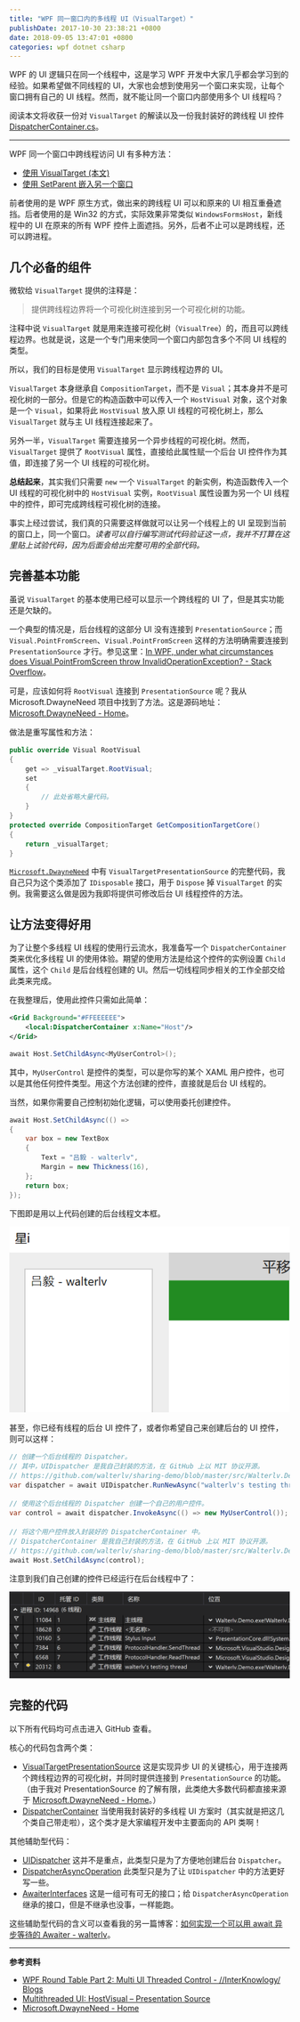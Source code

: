```yaml
---
title: "WPF 同一窗口内的多线程 UI（VisualTarget）"
publishDate: 2017-10-30 23:38:21 +0800
date: 2018-09-05 13:47:01 +0800
categories: wpf dotnet csharp
---
```


WPF 的 UI 逻辑只在同一个线程中，这是学习 WPF 开发中大家几乎都会学习到的经验。如果希望做不同线程的 UI，大家也会想到使用另一个窗口来实现，让每个窗口拥有自己的 UI 线程。然而，就不能让同一个窗口内部使用多个 UI 线程吗？

阅读本文将收获一份对 `VisualTarget` 的解读以及一份我封装好的跨线程 UI 控件 [DispatcherContainer.cs](https://github.com/walterlv/sharing-demo/blob/master/src/Walterlv.Demo.WPF/Utils/Threading/DispatcherContainer.cs)。

---

WPF 同一个窗口中跨线程访问 UI 有多种方法：

- [使用 VisualTarget (本文)](/post/multi-thread-ui-using-visualtarget-in-wpf.html)
- [使用 SetParent 嵌入另一个窗口](/post/embed-win32-window-using-csharp.html)

前者使用的是 WPF 原生方式，做出来的跨线程 UI 可以和原来的 UI 相互重叠遮挡。后者使用的是 Win32 的方式，实际效果非常类似 `WindowsFormsHost`，新线程中的 UI 在原来的所有 WPF 控件上面遮挡。另外，后者不止可以是跨线程，还可以跨进程。

<div id="toc"></div>

## 几个必备的组件

微软给 `VisualTarget` 提供的注释是：

> 提供跨线程边界将一个可视化树连接到另一个可视化树的功能。

注释中说 `VisualTarget` 就是用来连接可视化树（`VisualTree`）的，而且可以跨线程边界。也就是说，这是一个专门用来使同一个窗口内部包含多个不同 UI 线程的类型。

所以，我们的目标是使用 `VisualTarget` 显示跨线程边界的 UI。

`VisualTarget` 本身继承自 `CompositionTarget`，而不是 `Visual`；其本身并不是可视化树的一部分。但是它的构造函数中可以传入一个 `HostVisual` 对象，这个对象是一个 `Visual`，如果将此 `HostVisual` 放入原 UI 线程的可视化树上，那么 `VisualTarget` 就与主 UI 线程连接起来了。

另外一半，`VisualTarget` 需要连接另一个异步线程的可视化树。然而，`VisualTarget` 提供了 `RootVisual` 属性，直接给此属性赋一个后台 UI 控件作为其值，即连接了另一个 UI 线程的可视化树。

**总结起来**，其实我们只需要 `new` 一个 `VisualTarget` 的新实例，构造函数传入一个 UI 线程的可视化树中的 `HostVisual` 实例，`RootVisual` 属性设置为另一个 UI 线程中的控件，即可完成跨线程可视化树的连接。

事实上经过尝试，我们真的只需要这样做就可以让另一个线程上的 UI 呈现到当前的窗口上，同一个窗口。*读者可以自行编写测试代码验证这一点，我并不打算在这里贴上试验代码，因为后面会给出完整可用的全部代码。*

## 完善基本功能

虽说 `VisualTarget` 的基本使用已经可以显示一个跨线程的 UI 了，但是其实功能还是欠缺的。

一个典型的情况是，后台线程的这部分 UI 没有连接到 `PresentationSource`；而 `Visual.PointFromScreen`、`Visual.PointFromScreen` 这样的方法明确需要连接到 `PresentationSource` 才行。参见这里：[In WPF, under what circumstances does Visual.PointFromScreen throw InvalidOperationException? - Stack Overflow](https://stackoverflow.com/questions/2154211/in-wpf-under-what-circumstances-does-visual-pointfromscreen-throw-invalidoperat)。

可是，应该如何将 `RootVisual` 连接到 `PresentationSource` 呢？我从 Microsoft.DwayneNeed 项目中找到了方法。这是源码地址：[Microsoft.DwayneNeed - Home](http://microsoftdwayneneed.codeplex.com/)。

做法是重写属性和方法：

```csharp
public override Visual RootVisual
{
    get => _visualTarget.RootVisual;
    set
    {
        // 此处省略大量代码。
    }
}
protected override CompositionTarget GetCompositionTargetCore()
{
    return _visualTarget;
}
```

[`Microsoft.DwayneNeed`](http://microsoftdwayneneed.codeplex.com/) 中有 `VisualTargetPresentationSource` 的完整代码，我自己只为这个类添加了 `IDisposable` 接口，用于 `Dispose` 掉 `VisualTarget` 的实例。我需要这么做是因为我即将提供可修改后台 UI 线程控件的方法。

## 让方法变得好用

为了让整个多线程 UI 线程的使用行云流水，我准备写一个 `DispatcherContainer` 类来优化多线程 UI 的使用体验。期望的使用方法是给这个控件的实例设置 `Child` 属性，这个 `Child` 是后台线程创建的 UI。然后一切线程同步相关的工作全部交给此类来完成。

在我整理后，使用此控件只需如此简单：

```xml
<Grid Background="#FFEEEEEE">
    <local:DispatcherContainer x:Name="Host"/>
</Grid>
```

```csharp
await Host.SetChildAsync<MyUserControl>();
```

其中，`MyUserControl` 是控件的类型，可以是你写的某个 XAML 用户控件，也可以是其他任何控件类型。用这个方法创建的控件，直接就是后台 UI 线程的。

当然，如果你需要自己控制初始化逻辑，可以使用委托创建控件。

```csharp
await Host.SetChildAsync(() =>
{
    var box = new TextBox
    {
        Text = "吕毅 - walterlv",
        Margin = new Thickness(16),
    };
    return box;
});
```

下图即是用以上代码创建的后台线程文本框。

![后台线程的文本框](/static/posts/2017-10-30-23-16-46.png)

甚至，你已经有线程的后台 UI 控件了，或者你希望自己来创建后台的 UI 控件，则可以这样：

```csharp
// 创建一个后台线程的 Dispatcher。
// 其中，UIDispatcher 是我自己封装的方法，在 GitHub 上以 MIT 协议开源。
// https://github.com/walterlv/sharing-demo/blob/master/src/Walterlv.Demo.WPF/Utils/Threading/UIDispatcher.cs
var dispatcher = await UIDispatcher.RunNewAsync("walterlv's testing thread");

// 使用这个后台线程的 Dispatcher 创建一个自己的用户控件。
var control = await dispatcher.InvokeAsync(() => new MyUserControl());

// 将这个用户控件放入封装好的 DispatcherContainer 中。
// DispatcherContainer 是我自己封装的方法，在 GitHub 上以 MIT 协议开源。
// https://github.com/walterlv/sharing-demo/blob/master/src/Walterlv.Demo.WPF/Utils/Threading/DispatcherContainer.cs
await Host.SetChildAsync(control);
```

注意到我们自己创建的控件已经运行在后台线程中了：

![运行在后台线程中](/static/posts/2017-10-30-23-24-39.png)

## 完整的代码

以下所有代码均可点击进入 GitHub 查看。

核心的代码包含两个类：

- [VisualTargetPresentationSource](https://github.com/walterlv/sharing-demo/blob/master/src/Walterlv.Demo.WPF/Utils/Threading/VisualTargetPresentationSource.cs) 这是实现异步 UI 的关键核心，用于连接两个跨线程边界的可视化树，并同时提供连接到 `PresentationSource` 的功能。（由于我对 PresentationSource 的了解有限，此类绝大多数代码都直接来源于 [Microsoft.DwayneNeed - Home](http://microsoftdwayneneed.codeplex.com/)。）
- [DispatcherContainer](https://github.com/walterlv/sharing-demo/blob/master/src/Walterlv.Demo.WPF/Utils/Threading/DispatcherContainer.cs) 当使用我封装好的多线程 UI 方案时（其实就是把这几个类自己带走啦），这个类才是大家编程开发中主要面向的 API 类啊！

其他辅助型代码：

- [UIDispatcher](https://github.com/walterlv/sharing-demo/blob/master/src/Walterlv.Demo.WPF/Utils/Threading/UIDispatcher.cs) 这并不是重点，此类型只是为了方便地创建后台 `Dispatcher`。
- [DispatcherAsyncOperation](https://github.com/walterlv/sharing-demo/blob/master/src/Walterlv.Demo.Sharing/Utils/Threading/DispatcherAsyncOperation.cs) 此类型只是为了让 `UIDispatcher` 中的方法更好写一些。
- [AwaiterInterfaces](https://github.com/walterlv/sharing-demo/blob/master/src/Walterlv.Core/Threading/AwaiterInterfaces.cs) 这是一组可有可无的接口；给 `DispatcherAsyncOperation` 继承的接口，但是不继承也没事，一样能跑。

这些辅助型代码的含义可以查看我的另一篇博客：[如何实现一个可以用 await 异步等待的 Awaiter - walterlv](/post/write-custom-awaiter.html)。

---

**参考资料**
- [WPF Round Table Part 2: Multi UI Threaded Control - //InterKnowlogy/ Blogs](http://blogs.interknowlogy.com/2014/12/03/wpf-round-table-part-2-multi-ui-threaded-control/)
- [Multithreaded UI: HostVisual – Presentation Source](https://blogs.msdn.microsoft.com/dwayneneed/2007/04/26/multithreaded-ui-hostvisual/)
- [Microsoft.DwayneNeed - Home](http://microsoftdwayneneed.codeplex.com/)
